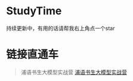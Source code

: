 # StudyTime

持续更新中，有用的话请帮我右上角点一个star

# 链接直通车

> 浦语书生大模型实战营 [浦语书生大模型实战营](https://github.com/InternLM/Tutorial)
